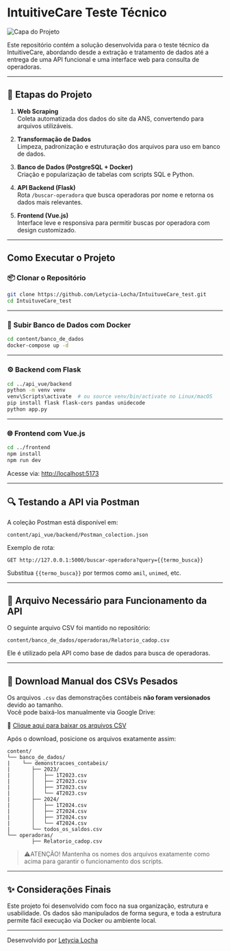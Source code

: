 # IntuitiveCare Teste Técnico

![Capa do Projeto](https://img.freepik.com/vetores-gratis/conjunto-de-executivos-planos-organicos_23-2148953628.jpg)

Este repositório contém a solução desenvolvida para o teste técnico da IntuitiveCare, abordando desde a extração e tratamento de dados até a entrega de uma API funcional e uma interface web para consulta de operadoras.

---

## 🧩 Etapas do Projeto

1. **Web Scraping**  
   Coleta automatizada dos dados do site da ANS, convertendo para arquivos utilizáveis.

2. **Transformação de Dados**  
   Limpeza, padronização e estruturação dos arquivos para uso em banco de dados.

3. **Banco de Dados (PostgreSQL + Docker)**  
   Criação e popularização de tabelas com scripts SQL e Python.

4. **API Backend (Flask)**  
   Rota `/buscar-operadora` que busca operadoras por nome e retorna os dados mais relevantes.

5. **Frontend (Vue.js)**  
   Interface leve e responsiva para permitir buscas por operadora com design customizado.

---

##  Como Executar o Projeto

### 📦 Clonar o Repositório

```bash
git clone https://github.com/Letycia-Locha/IntuituveCare_test.git
cd IntuituveCare_test
```

---

### 🐘 Subir Banco de Dados com Docker

```bash
cd content/banco_de_dados
docker-compose up -d
```

---

### ⚙️ Backend com Flask

```bash
cd ../api_vue/backend
python -m venv venv
venv\Scripts\activate  # ou source venv/bin/activate no Linux/macOS
pip install flask flask-cors pandas unidecode
python app.py
```

---

### 🌐 Frontend com Vue.js

```bash
cd ../frontend
npm install
npm run dev
```

Acesse via: [http://localhost:5173](http://localhost:5173)

---

## 🔍 Testando a API via Postman

A coleção Postman está disponível em:

```
content/api_vue/backend/Postman_colection.json
```

Exemplo de rota:

```
GET http://127.0.0.1:5000/buscar-operadora?query={{termo_busca}}
```

Substitua `{{termo_busca}}` por termos como `amil`, `unimed`, etc.

---

## 🧾 Arquivo Necessário para Funcionamento da API

O seguinte arquivo CSV foi mantido no repositório:

```
content/banco_de_dados/operadoras/Relatorio_cadop.csv
```

Ele é utilizado pela API como base de dados para busca de operadoras.

---

## 📁 Download Manual dos CSVs Pesados

Os arquivos `.csv` das demonstrações contábeis **não foram versionados** devido ao tamanho.  
Você pode baixá-los manualmente via Google Drive:

🔗 [Clique aqui para baixar os arquivos CSV](https://drive.google.com/drive/folders/1EfapOpjEhFD7ePNUVc-uS-CRpKx7WoXK?usp=sharing)

Após o download, posicione os arquivos exatamente assim:

```
content/
└── banco_de_dados/
|    └── demonstracoes_contabeis/
|       ├── 2023/
|       │   ├── 1T2023.csv
|       │   ├── 2T2023.csv
|       │   ├── 3T2023.csv
|       │   └── 4T2023.csv
|       ├── 2024/
|       │   ├── 1T2024.csv
|       │   ├── 2T2024.csv
|       │   ├── 3T2024.csv
|       │   └── 4T2024.csv
|       └── todos_os_saldos.csv
└── operadoras/
        ├── Relatorio_cadop.csv
```

> ⚠️ATENÇÃO! Mantenha os nomes dos arquivos exatamente como acima para garantir o funcionamento dos scripts.

---

## ✨ Considerações Finais

Este projeto foi desenvolvido com foco na sua organização, estrutura e usabilidade. 
Os dados são manipulados de forma segura, e toda a estrutura permite fácil execução via Docker ou ambiente local.

---

Desenvolvido por [Letycia Locha](https://github.com/Letycia-Locha)
